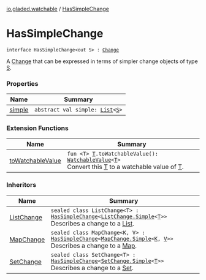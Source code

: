 [io.gladed.watchable](../index.md) / [HasSimpleChange](./index.md)

# HasSimpleChange

`interface HasSimpleChange<out S> : `[`Change`](../-change.md)

A [Change](../-change.md) that can be expressed in terms of simpler change objects of type [S](index.md#S).

### Properties

| Name | Summary |
|---|---|
| [simple](simple.md) | `abstract val simple: `[`List`](https://kotlinlang.org/api/latest/jvm/stdlib/kotlin.collections/-list/index.html)`<`[`S`](index.md#S)`>` |

### Extension Functions

| Name | Summary |
|---|---|
| [toWatchableValue](../to-watchable-value.md) | `fun <T> `[`T`](../to-watchable-value.md#T)`.toWatchableValue(): `[`WatchableValue`](../-watchable-value/index.md)`<`[`T`](../to-watchable-value.md#T)`>`<br>Convert this [T](../to-watchable-value.md#T) to a watchable value of [T](../to-watchable-value.md#T). |

### Inheritors

| Name | Summary |
|---|---|
| [ListChange](../-list-change/index.md) | `sealed class ListChange<T> : `[`HasSimpleChange`](./index.md)`<`[`ListChange.Simple`](../-list-change/-simple/index.md)`<`[`T`](../-list-change/index.md#T)`>>`<br>Describes a change to a [List](https://kotlinlang.org/api/latest/jvm/stdlib/kotlin.collections/-list/index.html). |
| [MapChange](../-map-change/index.md) | `sealed class MapChange<K, V> : `[`HasSimpleChange`](./index.md)`<`[`MapChange.Simple`](../-map-change/-simple/index.md)`<`[`K`](../-map-change/index.md#K)`, `[`V`](../-map-change/index.md#V)`>>`<br>Describes a change to a [Map](https://kotlinlang.org/api/latest/jvm/stdlib/kotlin.collections/-map/index.html). |
| [SetChange](../-set-change/index.md) | `sealed class SetChange<T> : `[`HasSimpleChange`](./index.md)`<`[`SetChange.Simple`](../-set-change/-simple/index.md)`<`[`T`](../-set-change/index.md#T)`>>`<br>Describes a change to a [Set](https://kotlinlang.org/api/latest/jvm/stdlib/kotlin.collections/-set/index.html). |
